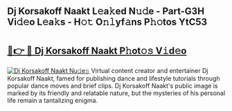 ## Dj Korsakoff Naakt L𝚎a𝚔ed N𝚞𝚍e - Part-G3H Vi𝚍𝚎o L𝚎a𝚔s - H𝚘𝚝 O𝚗𝚕yf𝚊ns P𝚑𝚘tos YtC53

# <h2><a href="http://kf89431.oniu.top/?m=Dj+Korsakoff+Naakt">🔗👉 🔴 Dj Korsakoff Naakt P𝚑ot𝚘𝚜 V𝚒d𝚎o</a></h2>

[![Dj Korsakoff Naakt Nu𝚍e𝚜](https://i.imgur.com/0qMVB7G.gif)](http://kf89431.oniu.top/?m=Dj+Korsakoff+Naakt)
Virtual content creator and entertainer Dj Korsakoff Naakt, famed for publishing dance and lifestyle tutorials through popular dance moves and brief clips. Dj Korsakoff Naakt's public image is marked by its friendly and relatable nature, but the mysteries of his personal life remain a tantalizing enigma.  
